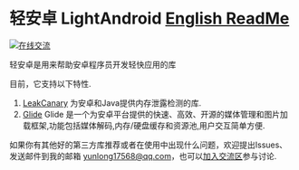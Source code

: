# 轻安卓 LightAndroid [English ReadMe](README.md)
[![在线交流](http://img.shields.io/badge/chat-online-brightgreen.svg)](https://gitter.im/LightAndroid/Lobby)

轻安卓是用来帮助安卓程序员开发轻快应用的库

目前，它支持以下特性.
1. [LeakCanary](https://github.com/square/leakcanary) 为安卓和Java提供内存泄露检测的库.
2. [Glide](https://github.com/bumptech/glide) Glide 是一个为安卓平台提供的快速、高效、开源的媒体管理和图片加载框架,功能包括媒体解码,内存/硬盘缓存和资源池,用户交互简单方便.


如果你有其他好的第三方库推荐或者在使用中出现什么问题，欢迎提出Issues、发送邮件到我的邮箱 yunlong17568@qq.com，也可以[加入交流区](https://gitter.im/LightAndroid/Lobby)参与讨论.